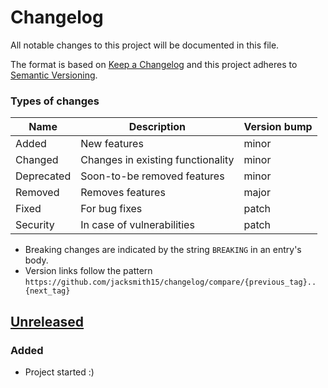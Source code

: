 # Changelog
All notable changes to this project will be documented in this file.

The format is based on [Keep a Changelog] and this project adheres to
[Semantic Versioning].

### Types of changes

| Name       | Description                       | Version bump |
| ---------- | --------------------------------- | ------------ |
| Added      | New features                      | minor        |
| Changed    | Changes in existing functionality | minor        |
| Deprecated | Soon-to-be removed features       | minor        |
| Removed    | Removes features                  | major        |
| Fixed      | For bug fixes                     | patch        |
| Security   | In case of vulnerabilities        | patch        |

* Breaking changes are indicated by the string `BREAKING` in an entry's body.
* Version links follow the pattern `https://github.com/jacksmith15/changelog/compare/{previous_tag}..{next_tag}`

## [Unreleased]
### Added
* Project started :)

[Unreleased]: https://github.com/jacksmith15/changelog/compare/initial..HEAD

[Keep a Changelog]: http://keepachangelog.com/en/1.0.0/
[Semantic Versioning]: http://semver.org/spec/v2.0.0.html

